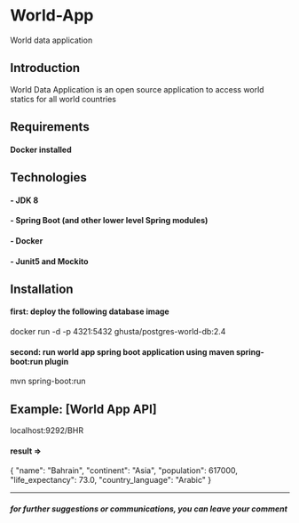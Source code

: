 # World-App
World data application

## Introduction
World Data Application is an open source application to access world statics for all world countries 

## Requirements
#### Docker installed

## Technologies
#### - JDK 8
#### - Spring Boot (and other lower level Spring modules)
#### - Docker
#### - Junit5 and Mockito

## Installation
#### first: deploy the following database image 
docker run -d -p 4321:5432 ghusta/postgres-world-db:2.4
#### second: run world app spring boot application using maven spring-boot:run plugin 
mvn spring-boot:run

## Example: [World App API]

localhost:9292/BHR
#### result =>
{
    "name": "Bahrain",
    "continent": "Asia",
    "population": 617000,
    "life_expectancy": 73.0,
    "country_language": "Arabic"
}

----------------------------------------------------------------------------

##### for further suggestions or communications, you can leave your comment
